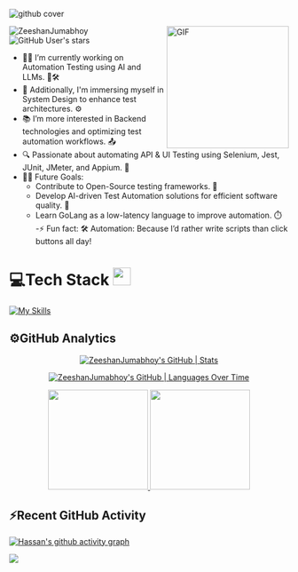 ![github cover](https://github.com/Syed007Hassan/Syed007Hassan/assets/104893311/dead2d22-a0da-4ab1-8443-c7325b0a057e)
<!-- 



<!-- <img align="right" alt="GIF" height="160px" src="https://media.giphy.com/media/du3J3cXyzhj75IOgvA/giphy.gif" /> -->
<img align="right" alt="GIF" height="220px" src="https://user-images.githubusercontent.com/104893311/219148682-fd27b1a7-85a4-4ac7-8a49-6025a58fb62c.gif" />

<p align="left"> 
  <img src="https://komarev.com/ghpvc/?username=ZeeshanJumabhoy&label=Profile%20views&color=0e75b6&style=flat" alt="ZeeshanJumabhoy" /> 
  <img alt="GitHub User's stars" src="https://img.shields.io/github/stars/ZeeshanJumabhoy?label=Stars">
</p>

- 👨‍💻 I’m currently working on Automation Testing using AI and LLMs. 🤖🛠️
- 🚀 Additionally, I'm immersing myself in System Design to enhance test architectures. ⚙️
- 📚 I’m more interested in Backend technologies and optimizing test automation workflows. 📤
- 🔍 Passionate about automating API & UI Testing using Selenium, Jest, JUnit, JMeter, and Appium. 🎯
- 💪🏼 Future Goals:
  - Contribute to Open-Source testing frameworks. 🌌
  - Develop AI-driven Test Automation solutions for efficient software quality. 🤖
  - Learn GoLang as a low-latency language to improve automation. ⏱️
-⚡ Fun fact: 🛠️ Automation: Because I’d rather write scripts than click buttons all day!

<p>
</p>

# 💻Tech Stack <img src = "https://media2.giphy.com/media/QssGEmpkyEOhBCb7e1/giphy.gif?cid=ecf05e47a0n3gi1bfqntqmob8g9aid1oyj2wr3ds3mg700bl&rid=giphy.gif" width = 32px> 

[![My Skills](https://skillicons.dev/icons?i=java,py,js,cpp,c,cs,react,nodejs,spring,express,bootstrap,tailwind,pandas,numpy,selenium,jest,junit,jmeter,appium,cucumber,jira,git,latex,figma,postman,vscode,github,linux,webstorm,notion,idea&theme=dark)](https://skillicons.dev)

## ⚙️GitHub Analytics

<div align="center">

[![ZeeshanJumabhoy's GitHub | Stats](https://stats.quine.sh/ZeeshanJumabhoy/github?theme=dark)](https://quine.sh?utm_source=widgets&utm_campaign=ZeeshanJumabhoy)

[![ZeeshanJumabhoy's GitHub | Languages Over Time](https://stats.quine.sh/ZeeshanJumabhoy/languages-over-time?theme=dark)](https://quine.sh?utm_source=widgets&utm_campaign=ZeeshanJumabhoy)

</div>


<p align="center">  
<a href="https://github.com/ZeeshanJumabhoy">
  <img height="180em" src="https://github-readme-stats-eight-theta.vercel.app/api?username=ZeeshanJumabhoy&show_icons=true&theme=algolia&include_all_commits=true&count_private=true"/>
  <img height="180em" src="https://github-readme-stats-eight-theta.vercel.app/api/top-langs/?username=ZeeshanJumabhoy&layout=compact&langs_count=8&theme=algolia"/>
</a>
</p>


## ⚡Recent GitHub Activity
 
  [![Hassan's github activity graph](https://github-readme-activity-graph.vercel.app/graph?username=ZeeshanJumabhoy&bg_color=18122B&color=6096B4&line=3A98B9&point=FCFFE7&area=true&hide_border=false)](https://github.com/ashutosh00710/github-readme-activity-graph)
  
 <img src="https://user-images.githubusercontent.com/73097560/115834477-dbab4500-a447-11eb-908a-139a6edaec5c.gif"></a>
